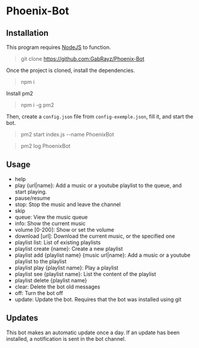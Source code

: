 # Phoenix-Bot

## Installation

This program requires [NodeJS](https://nodejs.org/en/) to function.

> git clone https://github.com:GabRayz/Phoenix-Bot

Once the project is cloned, install the dependencies.

> npm i

Install pm2

> npm i -g pm2

Then, create a `config.json` file from `config-exemple.json`, fill it, and start the bot.

> pm2 start index.js --name PhoenixBot

> pm2 log PhoenixBot

## Usage

-   help
-   play {url|name}: Add a music or a youtube playlist to the queue, and start playing.
-   pause/resume
-   stop: Stop the music and leave the channel
-   skip
-   queue: View the music queue
-   info: Show the current music
-   volume [0-200]: Show or set the volume
-   download [url]: Download the current music, or the specified one
-   playlist list: List of existing playlists
-   playlist create {name}: Create a new playlist
-   playlist add {playlist name} {music url|name}: Add a music or a youtube playlist to the playlist
-   playlist play {playlist name}: Play a playlist
-   playlist see {playlist name}: List the content of the playlist
-   playlist delete {playlist name}
-   clear: Delete the bot old messages
-   off: Turn the bot off
-   update: Update the bot. Requires that the bot was installed using git

## Updates

This bot makes an automatic update once a day. If an update has been installed, a notification is sent in the bot channel.
